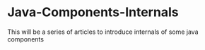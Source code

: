 # Java-Components-Internals

This will be a series of articles to introduce internals of some java components
